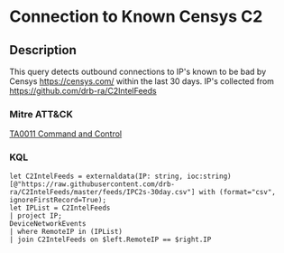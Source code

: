# Connection to Known Censys C2

## Description
This query detects outbound connections to IP's known to be bad by Censys https://censys.com/ within the last 30 days. IP's collected from https://github.com/drb-ra/C2IntelFeeds

### Mitre ATT&CK

[TA0011 Command and Control](https://attack.mitre.org/tactics/TA0011/)

### KQL

```KQL
let C2IntelFeeds = externaldata(IP: string, ioc:string)[@"https://raw.githubusercontent.com/drb-ra/C2IntelFeeds/master/feeds/IPC2s-30day.csv"] with (format="csv", ignoreFirstRecord=True);
let IPList = C2IntelFeeds
| project IP;
DeviceNetworkEvents
| where RemoteIP in (IPList)
| join C2IntelFeeds on $left.RemoteIP == $right.IP